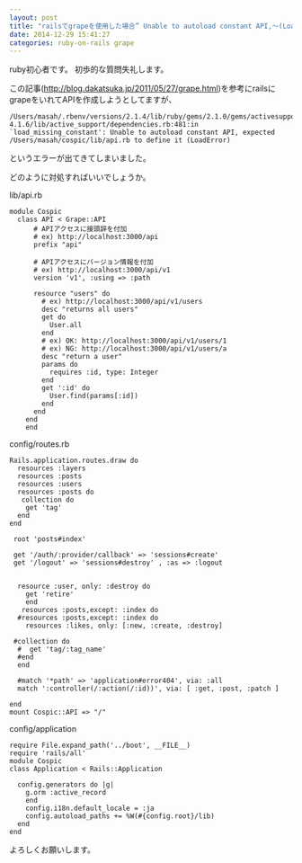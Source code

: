 ```yaml
---
layout: post
title: "railsでgrapeを使用した場合” Unable to autoload constant API,〜(LoadError)”というエラー"
date: 2014-12-29 15:41:27
categories: ruby-on-rails grape
---
```

<p>ruby初心者です。
初歩的な質問失礼します。</p>

<p>この記事(<a href="http://blog.dakatsuka.jp/2011/05/27/grape.html" rel="nofollow">http://blog.dakatsuka.jp/2011/05/27/grape.html</a>)を参考にrailsにgrapeをいれてAPIを作成しようとしてますが、</p>

<pre><code>/Users/masah/.rbenv/versions/2.1.4/lib/ruby/gems/2.1.0/gems/activesupport-4.1.6/lib/active_support/dependencies.rb:481:in `load_missing_constant': Unable to autoload constant API, expected /Users/masah/cospic/lib/api.rb to define it (LoadError)
</code></pre>

<p>というエラーが出てきてしまいました。</p>

<p>どのように対処すればいいでしょうか。</p>

<p>lib/api.rb</p>

<pre><code>module Cospic
  class API &lt; Grape::API
      # APIアクセスに接頭辞を付加
      # ex) http://localhost:3000/api
      prefix "api"

      # APIアクセスにバージョン情報を付加
      # ex) http://localhost:3000/api/v1
      version 'v1', :using =&gt; :path

      resource "users" do
        # ex) http://localhost:3000/api/v1/users
        desc "returns all users"
        get do
          User.all
        end
        # ex) OK: http://localhost:3000/api/v1/users/1
        # ex) NG: http://localhost:3000/api/v1/users/a
        desc "return a user"
        params do
          requires :id, type: Integer
        end
        get ':id' do
          User.find(params[:id])
        end
      end
    end
    end
</code></pre>

<p>config/routes.rb</p>

<pre><code>Rails.application.routes.draw do
  resources :layers
  resources :posts
  resources :users
  resources :posts do
   collection do
    get 'tag'
  end
end

 root 'posts#index'

 get '/auth/:provider/callback' =&gt; 'sessions#create' 
 get '/logout' =&gt; 'sessions#destroy' , :as =&gt; :logout


  resource :user, only: :destroy do
    get 'retire'
    end
   resources :posts,except: :index do   
  #resources :posts,except: :index do
    resources :likes, only: [:new, :create, :destroy]

 #collection do
  #  get 'tag/:tag_name'
  #end
  end

  #match '*path' =&gt; 'application#error404', via: :all
  match ':controller(/:action(/:id))', via: [ :get, :post, :patch ]

end
mount Cospic::API =&gt; "/"
</code></pre>

<p>config/application</p>

<pre><code>require File.expand_path('../boot', __FILE__)
require 'rails/all'
module Cospic
class Application &lt; Rails::Application

  config.generators do |g|
    g.orm :active_record
    end
    config.i18n.default_locale = :ja
    config.autoload_paths += %W(#{config.root}/lib)
  end
end
</code></pre>

<p>よろしくお願いします。</p>
